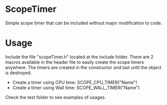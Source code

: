 # ScopeTimer

Simple scope timer that can be included without major modification to code. 

# Usage

Include the file "scopeTimer.h" located at the include folder. There are 2 macros available in the header file to easily create the scope timers anywhere. The timers are created in the constructor and last until the object is destroyed.

* Create a timer using CPU time: SCOPE_CPU_TIMER("Name")
* Create a timer using Wall time: SCOPE_WALL_TIMER("Name")

Check the test folder to see examples of usages.
